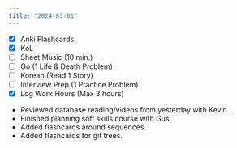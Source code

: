 ```yaml
---
title: "2024-03-01"
---
```


- [x] Anki Flashcards
- [x] KoL
- [ ] Sheet Music (10 min.)
- [ ] Go (1 Life & Death Problem)
- [ ] Korean (Read 1 Story)
- [ ] Interview Prep (1 Practice Problem)
- [x] Log Work Hours (Max 3 hours)

* Reviewed database reading/videos from yesterday with Kevin.
* Finished planning soft skills course with Gus.
* Added flashcards around sequences.
* Added flashcards for git trees.